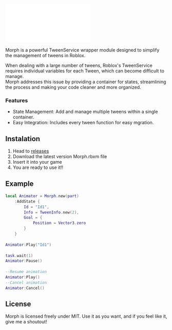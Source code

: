 <img src="assets/Logo.png">

Morph is a powerful TweenService wrapper module designed to simplify the management of tweens in Roblox.

When dealing with a large number of tweens, Roblox's TweenService requires individual variables for each Tween, which can become difficult to manage. 
<br>
Morph addresses this issue by providing a container for states, streamlining the process and making your code cleaner and more organized.

### Features
- State Management: Add and manage multiple tweens within a single container.
- Easy Integration: Includes every tween function for easy mgration.

## Instalation

1. Head to [releases](https://github.com/VamatoHD/Morph/releases)
2. Download the latest version Morph.rbxm file
3. Insert it into your game
4. You are ready to use it!!

## Example

```lua
local Animator = Morph.new(part)
    :AddState {
        Id = "Id1",
        Info = TweenInfo.new(2),
        Goal = {
            Position = Vector3.zero
        }
    }

Animator:Play("Id1")

task.wait(1)
Animator:Pause()

--Resume animation
Animator:Play()
--Cancel animation
Animator:Cancel()

```

## License

Morph is licensed freely under MIT. Use it as you want, and if you feel like it, give me a shoutout!
